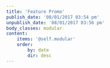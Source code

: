 ```yaml
---
title: 'Feature Promo'
publish_date: '08/01/2017 03:54 pm'
unpublish_date: '08/01/2017 03:56 pm'
body_classes: modular
content:
    items: '@self.modular'
    order:
        by: date
        dir: desc
---
```


